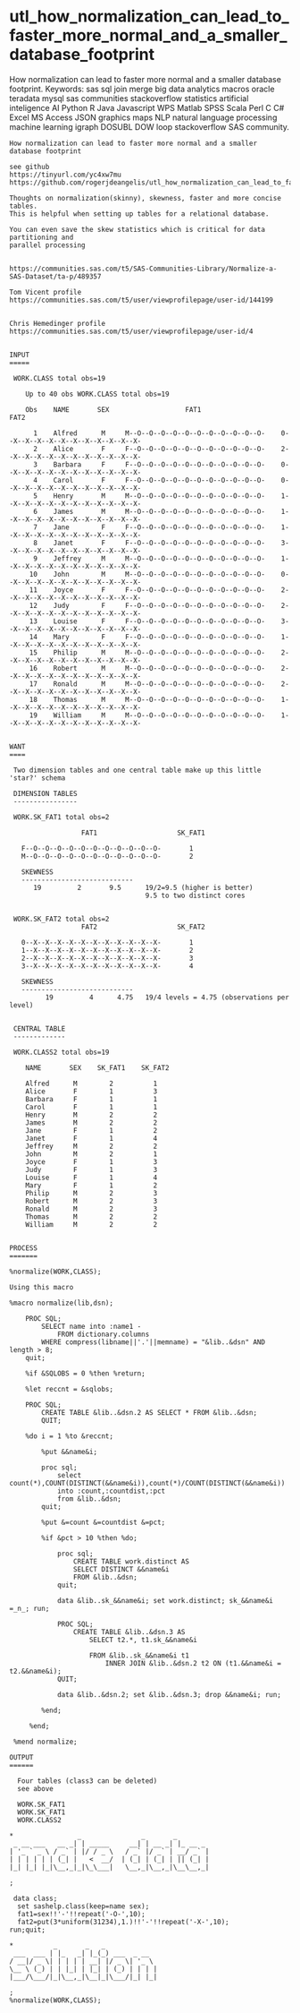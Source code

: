 # utl_how_normalization_can_lead_to_faster_more_normal_and_a_smaller_database_footprint
How normalization can lead to faster more normal and a smaller database footprint.  Keywords: sas sql join merge big data analytics macros oracle teradata mysql sas communities stackoverflow statistics artificial inteligence AI Python R Java Javascript WPS Matlab SPSS Scala Perl C C# Excel MS Access JSON graphics maps NLP natural language processing machine learning igraph DOSUBL DOW loop stackoverflow SAS community.

    How normalization can lead to faster more normal and a smaller database footprint

    see github
    https://tinyurl.com/yc4xw7mu
    https://github.com/rogerjdeangelis/utl_how_normalization_can_lead_to_faster_more_normal_and_a_smaller_database_footprint

    Thoughts on normalization(skinny), skewness, faster and more concise tables.
    This is helpful when setting up tables for a relational database.

    You can even save the skew statistics which is critical for data partitioning and
    parallel processing


    https://communities.sas.com/t5/SAS-Communities-Library/Normalize-a-SAS-Dataset/ta-p/489357

    Tom Vicent profile
    https://communities.sas.com/t5/user/viewprofilepage/user-id/144199


    Chris Hemedinger profile
    https://communities.sas.com/t5/user/viewprofilepage/user-id/4


    INPUT
    =====

     WORK.CLASS total obs=19

        Up to 40 obs WORK.CLASS total obs=19

        Obs    NAME       SEX                   FAT1                                   FAT2

          1    Alfred      M     M--O--O--O--O--O--O--O--O--O--O--O-    0--X--X--X--X--X--X--X--X--X--X--X-
          2    Alice       F     F--O--O--O--O--O--O--O--O--O--O--O-    2--X--X--X--X--X--X--X--X--X--X--X-
          3    Barbara     F     F--O--O--O--O--O--O--O--O--O--O--O-    0--X--X--X--X--X--X--X--X--X--X--X-
          4    Carol       F     F--O--O--O--O--O--O--O--O--O--O--O-    0--X--X--X--X--X--X--X--X--X--X--X-
          5    Henry       M     M--O--O--O--O--O--O--O--O--O--O--O-    1--X--X--X--X--X--X--X--X--X--X--X-
          6    James       M     M--O--O--O--O--O--O--O--O--O--O--O-    1--X--X--X--X--X--X--X--X--X--X--X-
          7    Jane        F     F--O--O--O--O--O--O--O--O--O--O--O-    1--X--X--X--X--X--X--X--X--X--X--X-
          8    Janet       F     F--O--O--O--O--O--O--O--O--O--O--O-    3--X--X--X--X--X--X--X--X--X--X--X-
          9    Jeffrey     M     M--O--O--O--O--O--O--O--O--O--O--O-    1--X--X--X--X--X--X--X--X--X--X--X-
         10    John        M     M--O--O--O--O--O--O--O--O--O--O--O-    0--X--X--X--X--X--X--X--X--X--X--X-
         11    Joyce       F     F--O--O--O--O--O--O--O--O--O--O--O-    2--X--X--X--X--X--X--X--X--X--X--X-
         12    Judy        F     F--O--O--O--O--O--O--O--O--O--O--O-    2--X--X--X--X--X--X--X--X--X--X--X-
         13    Louise      F     F--O--O--O--O--O--O--O--O--O--O--O-    3--X--X--X--X--X--X--X--X--X--X--X-
         14    Mary        F     F--O--O--O--O--O--O--O--O--O--O--O-    1--X--X--X--X--X--X--X--X--X--X--X-
         15    Philip      M     M--O--O--O--O--O--O--O--O--O--O--O-    2--X--X--X--X--X--X--X--X--X--X--X-
         16    Robert      M     M--O--O--O--O--O--O--O--O--O--O--O-    2--X--X--X--X--X--X--X--X--X--X--X-
         17    Ronald      M     M--O--O--O--O--O--O--O--O--O--O--O-    2--X--X--X--X--X--X--X--X--X--X--X-
         18    Thomas      M     M--O--O--O--O--O--O--O--O--O--O--O-    1--X--X--X--X--X--X--X--X--X--X--X-
         19    William     M     M--O--O--O--O--O--O--O--O--O--O--O-    1--X--X--X--X--X--X--X--X--X--X--X-


    WANT
    ====

     Two dimension tables and one central table make up this little 'star?' schema

     DIMENSION TABLES
     ----------------

     WORK.SK_FAT1 total obs=2

                      FAT1                    SK_FAT1

       F--O--O--O--O--O--O--O--O--O--O--O-       1
       M--O--O--O--O--O--O--O--O--O--O--O-       2

       SKEWNESS
       ----------------------------
          19         2       9.5      19/2=9.5 (higher is better)
                                      9.5 to two distinct cores


     WORK.SK_FAT2 total obs=2
                      FAT2                    SK_FAT2

       0--X--X--X--X--X--X--X--X--X--X--X-       1
       1--X--X--X--X--X--X--X--X--X--X--X-       2
       2--X--X--X--X--X--X--X--X--X--X--X-       3
       3--X--X--X--X--X--X--X--X--X--X--X-       4

       SKEWNESS
       ----------------------------
             19         4      4.75   19/4 levels = 4.75 (observations per level)


     CENTRAL TABLE
     -------------

     WORK.CLASS2 total obs=19

        NAME       SEX    SK_FAT1    SK_FAT2

        Alfred      M        2          1
        Alice       F        1          3
        Barbara     F        1          1
        Carol       F        1          1
        Henry       M        2          2
        James       M        2          2
        Jane        F        1          2
        Janet       F        1          4
        Jeffrey     M        2          2
        John        M        2          1
        Joyce       F        1          3
        Judy        F        1          3
        Louise      F        1          4
        Mary        F        1          2
        Philip      M        2          3
        Robert      M        2          3
        Ronald      M        2          3
        Thomas      M        2          2
        William     M        2          2


    PROCESS
    =======

    %normalize(WORK,CLASS);

    Using this macro

    %macro normalize(lib,dsn);

        PROC SQL;
            SELECT name into :name1 -
                FROM dictionary.columns
            WHERE compress(libname||'.'||memname) = "&lib..&dsn" AND length > 8;
        quit;

        %if &SQLOBS = 0 %then %return;

        %let reccnt = &sqlobs;

        PROC SQL;
            CREATE TABLE &lib..&dsn.2 AS SELECT * FROM &lib..&dsn;
            QUIT;

        %do i = 1 %to &reccnt;

            %put &&name&i;

            proc sql;
                select count(*),COUNT(DISTINCT(&&name&i)),count(*)/COUNT(DISTINCT(&&name&i))
                into :count,:countdist,:pct
                from &lib..&dsn;
            quit;

            %put &=count &=countdist &=pct;

            %if &pct > 10 %then %do;

                proc sql;
                    CREATE TABLE work.distinct AS
                    SELECT DISTINCT &&name&i
                    FROM &lib..&dsn;
                quit;

                data &lib..sk_&&name&i; set work.distinct; sk_&&name&i =_n_; run;

                PROC SQL;
                    CREATE TABLE &lib..&dsn.3 AS
                        SELECT t2.*, t1.sk_&&name&i

                        FROM &lib..sk_&&name&i t1
                            INNER JOIN &lib..&dsn.2 t2 ON (t1.&&name&i = t2.&&name&i);
                QUIT;

                data &lib..&dsn.2; set &lib..&dsn.3; drop &&name&i; run;

            %end;

         %end;

     %mend normalize;

    OUTPUT
    ======

      Four tables (class3 can be deleted)
      see above

      WORK.SK_FAT1
      WORK.SK_FAT1
      WORK.CLASS2

    *                _               _       _
     _ __ ___   __ _| | _____     __| | __ _| |_ __ _
    | '_ ` _ \ / _` | |/ / _ \   / _` |/ _` | __/ _` |
    | | | | | | (_| |   <  __/  | (_| | (_| | || (_| |
    |_| |_| |_|\__,_|_|\_\___|   \__,_|\__,_|\__\__,_|

    ;

     data class;
      set sashelp.class(keep=name sex);
      fat1=sex!!'-'!!repeat('-O-',10);
      fat2=put(3*uniform(31234),1.)!!'-'!!repeat('-X-',10);
    run;quit;

    *          _       _   _
     ___  ___ | |_   _| |_(_) ___  _ __
    / __|/ _ \| | | | | __| |/ _ \| '_ \
    \__ \ (_) | | |_| | |_| | (_) | | | |
    |___/\___/|_|\__,_|\__|_|\___/|_| |_|

    ;
    %normalize(WORK,CLASS);

